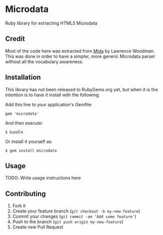 # Microdata

Ruby library for extracting HTML5 Microdata

## Credit

Most of the code here was extracted from [Mida](https://github.com/LawrenceWoodman/mida) by Lawrence Woodman. This was done in order to have a simpler, more generic Microdata parser without all the vocabulary awareness. 

## Installation

This library has not been released to RubyGems.org yet, but when it is the intention is to have it install with the following.

Add this line to your application's Gemfile:

    gem 'microdata'

And then execute:

    $ bundle

Or install it yourself as:

    $ gem install microdata

## Usage

TODO: Write usage instructions here

## Contributing

1. Fork it
2. Create your feature branch (`git checkout -b my-new-feature`)
3. Commit your changes (`git commit -am 'Add some feature'`)
4. Push to the branch (`git push origin my-new-feature`)
5. Create new Pull Request
